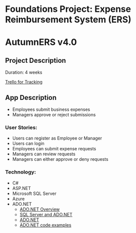 # Foundations Project: Expense Reimbursement System (ERS)
# AutumnERS v4.0

## Project Description 
Duration: 4 weeks

[Trello for Tracking](https://trello.com/b/qsPNwUwC/juniper-net-foundations-project)

## App Description
- Employees submit business expenses
- Managers approve or reject submissions

### User Stories:
- Users can register as Employee or Manager
- Users can login
- Employees can submit expense requests
- Managers can review requests
- Managers can either approve or deny requests

### Technology:
- C#
- ASP.NET
- Microsoft SQL Server
- Azure 
- ADO.NET
    - [ADO.NET Overview](https://docs.microsoft.com/en-us/dotnet/framework/data/adonet/ado-net-overview)
    - [SQL Server and ADO.NET](https://docs.microsoft.com/en-us/dotnet/framework/data/adonet/sql/)
    - [ADO.NET](https://docs.microsoft.com/en-us/dotnet/framework/data/adonet/)
    - [ADO.NET code examples](https://docs.microsoft.com/en-us/dotnet/framework/data/adonet/ado-net-code-examples#sqlclient)